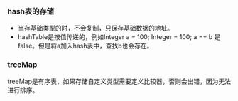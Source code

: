### hash表的存储
- 当存基础类型的时，不会复制，只保存基础数据的地址。
- hashTable是按值传递的，例如Integer a = 100; Integer = 100; a == b 是false。但是将a加入hash表中，查找b也会存在。
### treeMap 
treeMap是有序表，如果存储自定义类型需要定义比较器，否则会出错，因为无法进行排序。